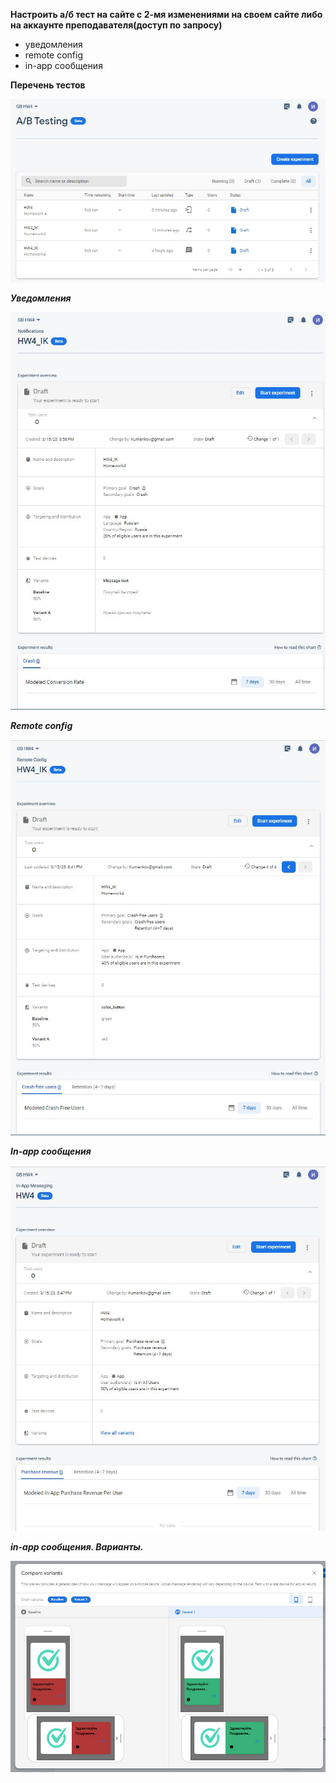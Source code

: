 **Настроить а/б тест на сайте с 2-мя изменениями на своем сайте либо на аккаунте преподавателя(доступ по запросу)**

- уведомления
- remote config
- in-app сообщения

**Перечень тестов**

![Перечень тестов](0.jpg)

***Уведомления***

![Уведомления](1.jpg)

***Remote config***

![Remote config](2.jpg)

***In-app сообщения***

![In-app сообщения](3.jpg)

***in-app сообщения. Варианты.***

![Варианты](3.1.jpg)
